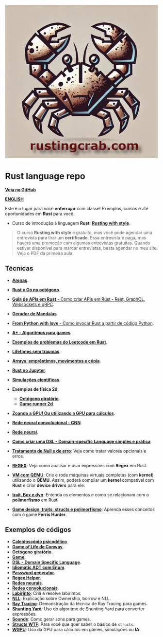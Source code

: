![](rusting-crab-logo.png)

# Rust language repo

[**Veja no GitHub**](https://github.com/cleuton/rustingcrab)

[**ENGLISH**](./english)

Este é o lugar para você **enferrujar** com classe! Exemplos, cursos e até oportunidades em **Rust** para você. 

- Curso de introdução à linguagem **Rust**: [**Rusting with style**](./rusting_with_style_PTBR/).

> O curso **Rusting with style** é gratuito, mas você pode agendar uma entrevista para tirar um **certificado**. Essa entrevista é paga, mas haverá uma promoção com algumas entrevistas gratuitas. Quando estiver disponível para marcar entrevistas, basta agendar no meu site. Veja o PDF da primeira aula. 

## Técnicas

- [**Arenas**](./code_samples/arena).

- [**Rust e Go no octógono**](./code_samples/rust_vs_go/).

- [**Guia de APIs em Rust** - Como criar APIs em Rust - Rest, GraphQL, Websockets e gRPC](./code_samples/guia_apis_rust/).

- [**Gerador de Mandalas**](./code_samples/mandala/).

- [**From Python with love** - Como invocar Rust a partir de código Python](./code_samples/from_python/).

- [**A\* - Algoritmos para games**](./code_samples/a_star).

- [**Exemplos de problemas do Leetcode em Rust**](./code_samples/leetcode/).

- [**Lifetimes sem traumas**](./code_samples/lifetime/).

- [**Arrays, empréstimos, movimentos e cópia**](./code_samples/emprestimos_arrays/).

- [**Rust no Jupyter**](./code_samples/jupyter/).

- [**Simulações científicas**](./code_samples/life/).

- **Exemplos de física 2d**: 
    - [**Octógono giratório**](./code_samples/gravity/).
    - [**Game runner 2d**](./code_samples/game/).

- [**Zoando a GPU! Ou utilizando a GPU para cálculos**](./code_samples/wgpu/).

- [**Rede neural convolucional - CNN**](./code_samples/rust_cnn/).

- [**Rede neural**](./code_samples/rust_learning/).

- [**Como criar uma DSL - Domain-specific Language simples e prática**](./code_samples/dsl/).

- [**Tratamento de Null e de erro**](./code_samples/tratamento_null_erro/): Veja como tratar valores opcionais e erros.

- [**REGEX**](./code_samples/regex_helper/): Veja como analisar e usar expressões com **Regex** em Rust.

- [**VM com QEMU**](./Criar%20e%20rodar%20VM%20com%20QEMU/): Crie e rode máquinas virtuais completas (com **kernel**) utilizando o **QEMU**. Assim, poderá compilar um **kernel** compatível com **Rust** e criar **device drivers** para ele. 

- [**trait, Box e dyn**](./trait-box-polimorfismo/): Entenda os elementos e como se relacionam com o **polimorfismo** em Rust.

- [**Game design, traits, structs e polimorfismo**](https://github.com/cleuton/rustingcrab/tree/main/code_samples/game): Aprenda esses conceitos com o game **Ferris Hunter**.

## Exemplos de códigos

- [**Caleidoscópio psicodélico**](./code_samples/psycho/).
- [**Game of Life de Conway**](./code_samples/life/).
- [**Octógono giratório**](./code_samples/gravity/).
- [**Game**](./code_samples/game/).
- [**DSL - Domain Specific Language**](./code_samples/dsl/).
- [**Idiomatic ADT com Enum**](./code_samples/idiomatic_adt/).
- [**Password generator**](./code_samples/passgen/).
- [**Regex Helper**](./code_samples/regex_helper/).
- [**Redes neurais**](./code_samples/rust_learning/).
- [**Redes convolucionais**](./code_samples/rust_cnn/).
- [**Labirinto**](./code_samples/labirinto/): Cria e resolve labirintos.
- [**NLL**](./code_samples/nll/): Explicação sobre Ownership, borrow e NLL.
- [**Ray Tracing**](./code_samples/raytracing/): Demonstração da técnica de Ray Tracing para games.
- [**Shunting Yard**](./code_samples/shunting_yard/): Uso do algoritmo de Shunting Yard para converter expressões.
- [**Sounds**](./code_samples/sounds/): Como gerar sons para games.
- [**Structs WTF**](./code_samples/estrutura/): Para você que quer saber o básico de `structs`. 
- [**WGPU**](./code_samples/wgpu/): Uso da GPU para cálculos em games, simulações ou **IA**.



